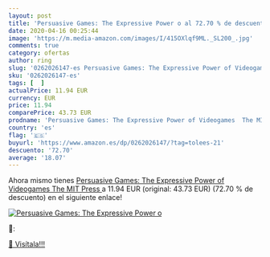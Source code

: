 ```yaml
---
layout: post
title: 'Persuasive Games: The Expressive Power o al 72.70 % de descuento'
date: 2020-04-16 00:25:44
image: 'https://m.media-amazon.com/images/I/415OXlqf9ML._SL200_.jpg'
comments: true
category: ofertas
author: ring
slug: '0262026147-es Persuasive Games: The Expressive Power of Videogames The...'
sku: '0262026147-es'
tags: [  ]
actualPrice: 11.94 EUR
currency: EUR
price: 11.94
comparePrice: 43.73 EUR
prodname: 'Persuasive Games: The Expressive Power of Videogames  The MIT Press '
country: 'es'
flag: '🇪🇸'
buyurl: 'https://www.amazon.es/dp/0262026147/?tag=tolees-21'
descuento: '72.70'
average: '18.07'
---
```


Ahora mismo tienes [Persuasive Games: The Expressive Power of Videogames  The MIT Press ](https://www.amazon.es/dp/0262026147/?tag=tolees-21) a 11.94 EUR (original: 43.73 EUR) (72.70 %  de descuento) en el siguiente enlace!

[![Persuasive Games: The Expressive Power o](https://m.media-amazon.com/images/I/415OXlqf9ML._SL200_.jpg)](https://www.amazon.es/dp/0262026147/?tag=tolees-21)

🔎:


[🛒 Visítala!!!](https://www.amazon.es/dp/0262026147/?tag=tolees-21)
